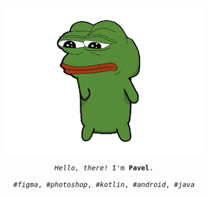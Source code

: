 <p align="center">

  <br>
  <br>
  
  <img width="400" src="https://github.com/gby211/gby211/blob/main/pepefrg-4.gif">
 
  <br>
  <br>
  
  <samp>
    <i>Hello, there!</i> I'm <b>Pavel</b>.
    <br>
    <br>
    <i>#figma</i>, <i>#photoshop</i>, <i>#kotlin</i>, <i>#android</i>, <i>#java</i>
  </samp>
  
  <br>
  <br>
  <br>
  <br>
  <br>

</p>
